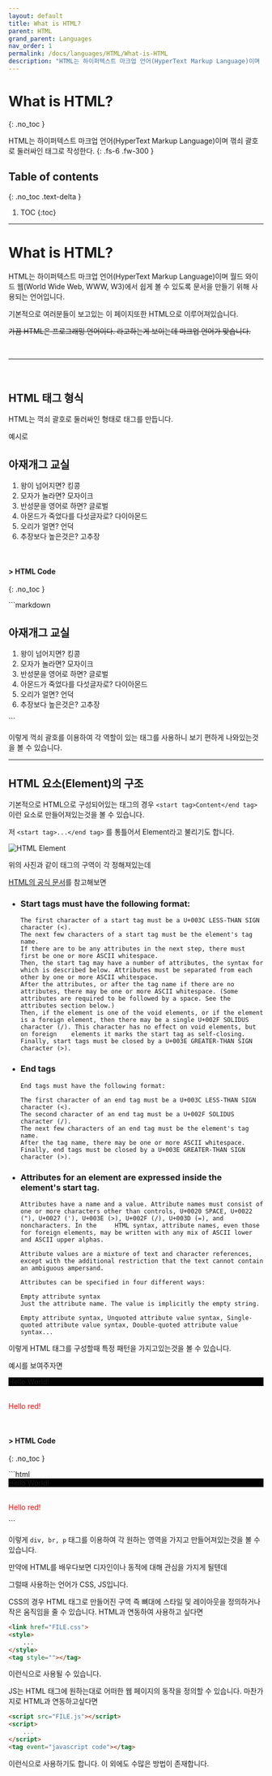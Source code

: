 ```yaml
---
layout: default
title: What is HTML?
parent: HTML
grand_parent: Languages
nav_order: 1
permalink: /docs/languages/HTML/What-is-HTML
description: "HTML는 하이퍼텍스트 마크업 언어(HyperText Markup Language)이며 꺾쇠 괄호로 둘러싸인 태그로 작성한다."
---
```


# What is HTML?
{: .no_toc }

HTML는 하이퍼텍스트 마크업 언어(HyperText Markup Language)이며 꺾쇠 괄호로 둘러싸인 태그로 작성한다.
{: .fs-6 .fw-300 }

## Table of contents
{: .no_toc .text-delta }

1. TOC
{:toc}

---

# What is HTML?

HTML는 하이퍼텍스트 마크업 언어(HyperText Markup Language)이며 월드 와이드 웹(World Wide Web, WWW, W3)에서 쉽게 볼 수 있도록 문서을 만들기 위해 사용되는 언어입니다.

기본적으로 여러분들이 보고있는 이 페이지또한 HTML으로 이루어져있습니다.

~~가끔 HTML은 프로그래밍 언어이다. 라고하는게 보이는데 마크업 언어가 맞습니다.~~

<br>

---

<br>

## HTML 태그 형식

HTML는 꺽쇠 괄호로 둘러싸인 형태로 태그를 만듭니다.

예시로

<div class="code-example" markdown="1">
<h2>아재개그 교실</h2>
<ol>
    <li>왕이 넘어지면? 킹콩</li>
    <li>모자가 놀라면? 모자이크</li>
    <li>반성문을 영어로 하면? 글로벌</li>
    <li>아몬드가 죽었다를 다섯글자로? 다이아몬드</li>
    <li>오리가 얼면? 언덕</li>
    <li>추장보다 높은것은? 고추장</li>
</ol>
<br>

#### > HTML Code
{: .no_toc }
</div>
```markdown
<h2>아재개그 교실</h2>
<ol>
    <li>왕이 넘어지면? 킹콩</li>
    <li>모자가 놀라면? 모자이크</li>
    <li>반성문을 영어로 하면? 글로벌</li>
    <li>아몬드가 죽었다를 다섯글자로? 다이아몬드</li>
    <li>오리가 얼면? 언덕</li>
    <li>추장보다 높은것은? 고추장</li>
</ol>
```

이렇게 꺽쇠 괄호를 이용하여 각 역할이 있는 태그를 사용하니 보기 편하게 나와있는것을 볼 수 있습니다.

---

## HTML 요소(Element)의 구조

기본적으로 HTML으로 구성되어있는 태그의 경우 ``<start tag>Content</end tag>`` 이런 요소로 만들어져있는것을 볼 수 있습니다.

저 ``<start tag>...</end tag>`` 를 통틀어서 Element라고 불리기도 합니다.

![HTML Element](/post_images/HTML/What-is-HTML/html-element.png)

위의 사진과 같이 태그의 구역이 각 정해져있는데 

[HTML의 공식 문서](https://html.spec.whatwg.org/multipage/syntax.html#start-tags)를 참고해보면

+ ### Start tags must have the following format:

    ```
    The first character of a start tag must be a U+003C LESS-THAN SIGN character (<).
    The next few characters of a start tag must be the element's tag name.
    If there are to be any attributes in the next step, there must first be one or more ASCII whitespace.
    Then, the start tag may have a number of attributes, the syntax for which is described below. Attributes must be separated from each other by one or more ASCII whitespace.
    After the attributes, or after the tag name if there are no attributes, there may be one or more ASCII whitespace. (Some attributes are required to be followed by a space. See the attributes section below.)
    Then, if the element is one of the void elements, or if the element is a foreign element, then there may be a single U+002F SOLIDUS character (/). This character has no effect on void elements, but on foreign    elements it marks the start tag as self-closing.
    Finally, start tags must be closed by a U+003E GREATER-THAN SIGN character (>).
    ```

+ ### End tags

    ```
    End tags must have the following format:

    The first character of an end tag must be a U+003C LESS-THAN SIGN character (<).
    The second character of an end tag must be a U+002F SOLIDUS character (/).
    The next few characters of an end tag must be the element's tag name.
    After the tag name, there may be one or more ASCII whitespace.
    Finally, end tags must be closed by a U+003E GREATER-THAN SIGN character (>).
    ```

+ ### Attributes for an element are expressed inside the element's start tag.

    ```
    Attributes have a name and a value. Attribute names must consist of one or more characters other than controls, U+0020 SPACE, U+0022 ("), U+0027 ('), U+003E (>), U+002F (/), U+003D (=), and noncharacters. In the     HTML syntax, attribute names, even those for foreign elements, may be written with any mix of ASCII lower and ASCII upper alphas.

    Attribute values are a mixture of text and character references, except with the additional restriction that the text cannot contain an ambiguous ampersand.

    Attributes can be specified in four different ways:

    Empty attribute syntax
    Just the attribute name. The value is implicitly the empty string.

    Empty attribute syntax, Unquoted attribute value syntax, Single-quoted attribute value syntax, Double-quoted attribute value syntax...
    ```

이렇게 HTML 태그를 구성할때 특정 패턴을 가지고있는것을 볼 수 있습니다.

예시를 보여주자면

<div class="code-example" html="1">
    <div style="background:#000;">
        Hello World!
    </div>
    <br>
    <p style="color:red;">Hello red!</p>
<br>

#### > HTML Code
{: .no_toc }
</div>
```html
<div style="background:#000;">
        Hello World!
</div>
<br>
<p style="color:red;">Hello red!</p>
```

이렇게 ``div, br, p`` 태그를 이용하여 각 원하는 영역을 가지고 만들어져있는것을 볼 수 있습니다.

만약에 HTML를 배우다보면 디자인이나 동적에 대해 관심을 가지게 될텐데

그럴때 사용하는 언어가 CSS, JS입니다.

CSS의 경우 HTML 태그로 만들어진 구역 즉 뼈대에 스타일 및 레이아웃을 정의하거나 작은 움직임을 줄 수 있습니다.
HTML과 연동하여 사용하고 싶다면

```html
<link href="FILE.css">
<style>
    ...
</style>
<tag style=""></tag>
```

이런식으로 사용될 수 있습니다.

JS는 HTML 태그에 원하는대로 어떠한 웹 페이지의 동작을 정의할 수 있습니다.
마찬가지로 HTML과 연동하고싶다면

```html
<script src="FILE.js"></script>
<script>
    ...
</script>
<tag event="javascript code"></tag>
```

이런식으로 사용하기도 합니다.
이 외에도 수많은 방법이 존재합니다.